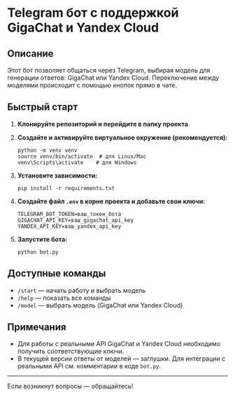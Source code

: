 # Telegram бот с поддержкой GigaChat и Yandex Cloud

## Описание

Этот бот позволяет общаться через Telegram, выбирая модель для генерации ответов: GigaChat или Yandex Cloud. Переключение между моделями происходит с помощью кнопок прямо в чате.

## Быстрый старт

1. **Клонируйте репозиторий и перейдите в папку проекта**

2. **Создайте и активируйте виртуальное окружение (рекомендуется):**
   ```
   python -m venv venv
   source venv/bin/activate  # для Linux/Mac
   venv\Scripts\activate    # для Windows
   ```

3. **Установите зависимости:**
   ```
   pip install -r requirements.txt
   ```

4. **Создайте файл `.env` в корне проекта и добавьте свои ключи:**
   ```
   TELEGRAM_BOT_TOKEN=ваш_токен_бота
   GIGACHAT_API_KEY=ваш_gigachat_api_key
   YANDEX_API_KEY=ваш_yandex_api_key
   ```

5. **Запустите бота:**
   ```
   python bot.py
   ```

## Доступные команды
- `/start` — начать работу и выбрать модель
- `/help` — показать все команды
- `/model` — выбрать модель (GigaChat или Yandex Cloud)

## Примечания
- Для работы с реальными API GigaChat и Yandex Cloud необходимо получить соответствующие ключи.
- В текущей версии ответы от моделей — заглушки. Для интеграции с реальными API см. комментарии в коде `bot.py`.

---

Если возникнут вопросы — обращайтесь!
